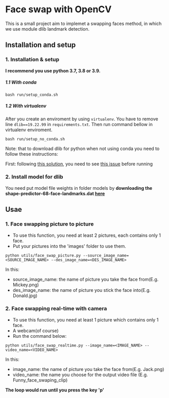 # Face swap with OpenCV

This is a small project aim to implemet a swapping faces method, in which we use module dlib landmark detection.

## Installation and setup
### 1. Installation & setup
**I recommend you use python 3.7, 3.8 or 3.9.**

##### 1.1 With conda
`bash run/setup_conda.sh`

##### 1.2 With virtualenv
After you create an enviroment by using `virtualenv`. You have to remove line `dlib==19.22.99` in `requirements.txt`. Then run command bellow in virtualenv enviroment.

`bash run/setup_no_conda.sh`

Note: that to download dlib for python when not using conda you need to follow these instructions:

First: following [this solution](https://github.com/sachadee/Dlib), you need to see [this issue](https://github.com/sachadee/Dlib/issues/2#issue-1862541044) before running

### 2. Install model for dlib
You need put model file weights in folder models by **downloading the shape-predictor-68-face-landmarks.dat [here](https://drive.google.com/file/d/1ysJAViqMnkVhp2Bt2pMgIYC83WsSyg71/view?usp=sharing)**

## Usae
### 1. Face swapping picture to picture
+ To use this function, you need at least 2 pictures, each contains only 1 face.
+ Put your pictures into the 'images' folder to use them.
```
python utils/face_swap_picture.py --source_image_name=<SOURCE_IMAGE_NAME> --des_image_name=<DES_IMAGE_NAME>
```

In this:
+ source_image_name: the name of picture you take the face from(E.g. Mickey.png)
+ des_image_name: the name of picture you stick the face into(E.g. Donald.jpg)

### 2. Face swapping real-time with camera
+ To use this function, you need at least 1 picture which contains only 1 face.
+ A webcam(of course)
+ Run the command below:
```
python utils/face_swap_realtime.py --image_name=<IMAGE_NAME> --video_name=<VIDEO_NAME> 
```

In this:
+ image_name: the name of picture you take the face from(E.g. Jack.png)
+ video_name: the name you choose for the output video file (E.g. Funny_face_swaping_clip)

**The loop would run until you press the key 'p'**
